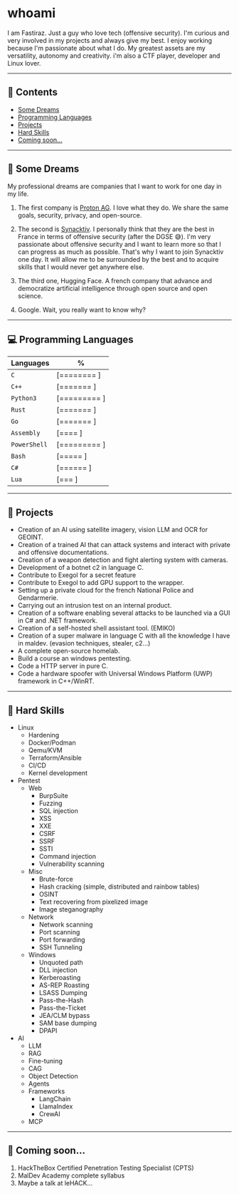 # whoami

I am Fastiraz. Just a guy who love tech (offensive security). I'm curious and very involved in my projects and always give my best. I enjoy working because I'm passionate about what I do. My greatest assets are my versatility, autonomy and creativity. i'm also a CTF player, developer and Linux lover.

---

## 📝 Contents

- [Some Dreams](#-some-dreams)
- [Programming Languages](#-programming-languages)
- [Projects](#-projects)
- [Hard Skills](#-hard-skills)
- [Coming soon...](#-coming-soon)

---

## 💭 Some Dreams

My professional dreams are companies that I want to work for one day in my life.

1. The first company is [Proton AG](https://proton.me/). I love what they do. We share the same goals, security, privacy, and open-source.

2. The second is [Synacktiv](https://www.synacktiv.com). I personally think that they are the best in France in terms of offensive security (after the DGSE 😅). I'm very passionate about offensive security and I want to learn more so that I can progress as much as possible. That's why I want to join Synacktiv one day. It will allow me to be surrounded by the best and to acquire skills that I would never get anywhere else.

3. The third one, Hugging Face. A french company that advance and democratize artificial intelligence through open source and open science.

4. Google. Wait, you really want to know why?

---

## 💻 Programming Languages

| Languages | % |
| --- | --- |
| `C` | [========  ] |
| `C++` | [=======   ] |
| `Python3` | [========= ] |
| `Rust` | [=======   ] |
| `Go` | [=======   ] |
| `Assembly` | [====      ] |
| `PowerShell` | [========= ] |
| `Bash` | [=====     ] |
| `C#` | [======    ] |
| `Lua` | [===       ] |

---

## 👷 Projects


- Creation of an AI using satellite imagery, vision LLM and OCR for GEOINT.
- Creation of a trained AI that can attack systems and interact with private and offensive documentations.
- Creation of a weapon detection and fight alerting system with cameras.
- Development of a botnet c2 in language C.
- Contribute to Exegol for a secret feature
- Contribute to Exegol to add GPU support to the wrapper.
- Setting up a private cloud for the french National Police and Gendarmerie.
- Carrying out an intrusion test on an internal product.
- Creation of a software enabling several attacks to be launched via a GUI in C# and .NET framework.
- Creation of a self-hosted shell assistant tool. (EMIKO)
- Creation of a super malware in language C with all the knowledge I have in maldev. (evasion techniques, stealer, c2...)
- A complete open-source homelab.
- Build a course an windows pentesting.
- Code a HTTP server in pure C.
- Code a hardware spoofer with Universal Windows Platform (UWP) framework in C++/WinRT.

---

## 🥷 Hard Skills

- Linux
  - Hardening
  - Docker/Podman
  - Qemu/KVM
  - Terraform/Ansible
  - CI/CD
  - Kernel development
- Pentest
  - Web
    - BurpSuite
    - Fuzzing
    - SQL injection
    - XSS
    - XXE
    - CSRF
    - SSRF
    - SSTI
    - Command injection
    - Vulnerability scanning
  - Misc
    - Brute-force
    - Hash cracking (simple, distributed and rainbow tables)
    - OSINT
    - Text recovering from pixelized image
    - Image steganography
  - Network
    - Network scanning
    - Port scanning
    - Port forwarding
    - SSH Tunneling
  - Windows
    - Unquoted path
    - DLL injection
    - Kerberoasting
    - AS-REP Roasting
    - LSASS Dumping
    - Pass-the-Hash
    - Pass-the-Ticket
    - JEA/CLM bypass
    - SAM base dumping
    - DPAPI
- AI
  - LLM
  - RAG
  - Fine-tuning
  - CAG
  - Object Detection
  - Agents
  - Frameworks
    - LangChain
    - LlamaIndex
    - CrewAI
  - MCP


---

## 👀 Coming soon...

1. HackTheBox Certified Penetration Testing Specialist (CPTS)
2. MalDev Academy complete syllabus
3. Maybe a talk at leHACK...
